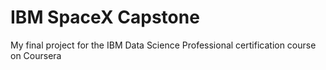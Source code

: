 # IBM SpaceX Capstone
 My final project for the IBM Data Science Professional certification course on Coursera
